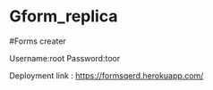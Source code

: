 # Gform_replica

#Forms creater 

Username:root
Password:toor

Deployment link : https://formsqerd.herokuapp.com/
